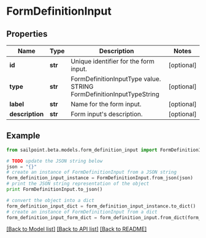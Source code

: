 # FormDefinitionInput


## Properties

Name | Type | Description | Notes
------------ | ------------- | ------------- | -------------
**id** | **str** | Unique identifier for the form input. | [optional] 
**type** | **str** | FormDefinitionInputType value. STRING FormDefinitionInputTypeString | [optional] 
**label** | **str** | Name for the form input. | [optional] 
**description** | **str** | Form input&#39;s description. | [optional] 

## Example

```python
from sailpoint.beta.models.form_definition_input import FormDefinitionInput

# TODO update the JSON string below
json = "{}"
# create an instance of FormDefinitionInput from a JSON string
form_definition_input_instance = FormDefinitionInput.from_json(json)
# print the JSON string representation of the object
print FormDefinitionInput.to_json()

# convert the object into a dict
form_definition_input_dict = form_definition_input_instance.to_dict()
# create an instance of FormDefinitionInput from a dict
form_definition_input_form_dict = form_definition_input.from_dict(form_definition_input_dict)
```
[[Back to Model list]](../README.md#documentation-for-models) [[Back to API list]](../README.md#documentation-for-api-endpoints) [[Back to README]](../README.md)


